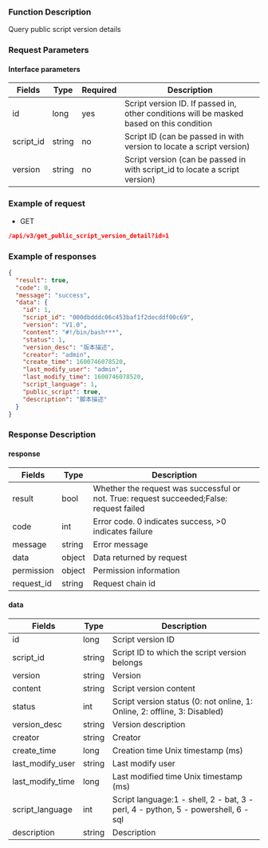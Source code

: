### Function Description

Query public script version details

### Request Parameters

#### Interface parameters

| Fields    | Type   | Required | Description                                                                              |
|-----------|--------|----------|------------------------------------------------------------------------------------------|
| id        | long   | yes      | Script version ID. If passed in, other conditions will be masked based on this condition |
| script_id | string | no       | Script ID (can be passed in with version to locate a script version)                     |
| version   | string | no       | Script version (can be passed in with script_id to locate a script version)              |

### Example of request

- GET

```json
/api/v3/get_public_script_version_detail?id=1
```

### Example of responses

```json
{
  "result": true,
  "code": 0,
  "message": "success",
  "data": {
    "id": 1,
    "script_id": "000dbdddc06c453baf1f2decddf00c69",
    "version": "V1.0",
    "content": "#!/bin/bash***",
    "status": 1,
    "version_desc": "版本描述",
    "creator": "admin",
    "create_time": 1600746078520,
    "last_modify_user": "admin",
    "last_modify_time": 1600746078520,
    "script_language": 1,
    "public_script": true,
    "description": "脚本描述"
  }
}
```

### Response Description

#### response

| Fields     | Type   | Description                                                                              |
|------------|--------|------------------------------------------------------------------------------------------|
| result     | bool   | Whether the request was successful or not. True: request succeeded;False: request failed |
| code       | int    | Error code. 0 indicates success, >0 indicates failure                                    |
| message    | string | Error message                                                                            |
| data       | object | Data returned by request                                                                 |
| permission | object | Permission information                                                                   |
| request_id | string | Request chain id                                                                         |

#### data

| Fields           | Type   | Description                                                                       |
|------------------|--------|-----------------------------------------------------------------------------------|
| id               | long   | Script version ID                                                                 |
| script_id        | string | Script ID to which the script version belongs                                     |
| version          | string | Version                                                                           |
| content          | string | Script version content                                                            |
| status           | int    | Script version status (0: not online, 1: Online, 2: offline, 3: Disabled)         |
| version_desc     | string | Version description                                                               |
| creator          | string | Creator                                                                           |
| create_time      | long   | Creation time Unix timestamp (ms)                                                 |
| last_modify_user | string | Last modify user                                                                  |
| last_modify_time | long   | Last modified time Unix timestamp (ms)                                            |
| script_language  | int    | Script language:1 - shell, 2 - bat, 3 - perl, 4 - python, 5 - powershell, 6 - sql |
| description      | string | Description                                                                       |
